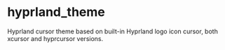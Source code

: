 # hyprland_theme
Hyprland cursor theme based on built-in Hyprland logo icon cursor, both xcursor and hyprcursor versions.
